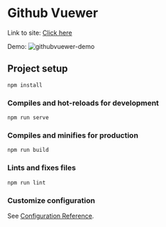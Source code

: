 # Github Vuewer

Link to site: [Click here](https://rafaelleone.github.io/Github_Vuewer/)

Demo:
![githubvuewer-demo](https://user-images.githubusercontent.com/80486959/214653451-8c89811a-cb8d-44ab-85a2-58b0ca02f0c6.png)


## Project setup
```
npm install
```

### Compiles and hot-reloads for development
```
npm run serve
```

### Compiles and minifies for production
```
npm run build
```

### Lints and fixes files
```
npm run lint
```

### Customize configuration
See [Configuration Reference](https://cli.vuejs.org/config/).
